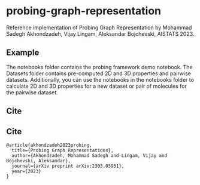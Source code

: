 # probing-graph-representation

Reference implementation of Probing Graph Representation
by Mohammad Sadegh Akhondzadeh, Vijay Lingam, Aleksandar Bojchevski, AISTATS 2023.


## Example

The notebooks folder contains the probing framework demo notebook. The Datasets folder contains pre-computed 2D and 3D properties and pairwise datasets. Additionally, you can use the notebooks in the notebooks folder to calculate 2D and 3D properties for a new dataset or pair of molecules for the pairwise dataset.



## Cite

## Cite
```
@article{akhondzadeh2023probing,
  title={Probing Graph Representations},
  author={Akhondzadeh, Mohammad Sadegh and Lingam, Vijay and Bojchevski, Aleksandar},
  journal={arXiv preprint arXiv:2303.03951},
  year={2023}
}
```

